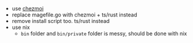 - use [chezmoi](https://www.chezmoi.io/)
- replace magefile.go with chezmoi + ts/rust instead
- remove install script too. ts/rust instead
- use nix
  - `bin` folder and `bin/private` folder is messy, should be done with nix
